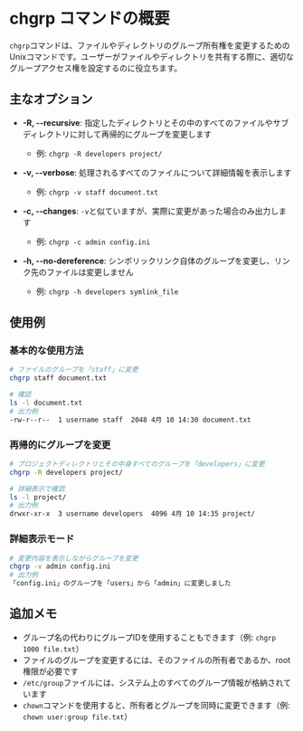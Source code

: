 # chgrp コマンドの概要

`chgrp`コマンドは、ファイルやディレクトリのグループ所有権を変更するためのUnixコマンドです。ユーザーがファイルやディレクトリを共有する際に、適切なグループアクセス権を設定するのに役立ちます。

## 主なオプション

- **-R, --recursive**: 指定したディレクトリとその中のすべてのファイルやサブディレクトリに対して再帰的にグループを変更します
  - 例: `chgrp -R developers project/`

- **-v, --verbose**: 処理されるすべてのファイルについて詳細情報を表示します
  - 例: `chgrp -v staff document.txt`

- **-c, --changes**: `-v`と似ていますが、実際に変更があった場合のみ出力します
  - 例: `chgrp -c admin config.ini`

- **-h, --no-dereference**: シンボリックリンク自体のグループを変更し、リンク先のファイルは変更しません
  - 例: `chgrp -h developers symlink_file`

## 使用例

### 基本的な使用方法
```bash
# ファイルのグループを「staff」に変更
chgrp staff document.txt

# 確認
ls -l document.txt
# 出力例
-rw-r--r--  1 username staff  2048 4月 10 14:30 document.txt
```

### 再帰的にグループを変更
```bash
# プロジェクトディレクトリとその中身すべてのグループを「developers」に変更
chgrp -R developers project/

# 詳細表示で確認
ls -l project/
# 出力例
drwxr-xr-x  3 username developers  4096 4月 10 14:35 project/
```

### 詳細表示モード
```bash
# 変更内容を表示しながらグループを変更
chgrp -v admin config.ini
# 出力例
「config.ini」のグループを「users」から「admin」に変更しました
```

## 追加メモ

- グループ名の代わりにグループIDを使用することもできます（例: `chgrp 1000 file.txt`）
- ファイルのグループを変更するには、そのファイルの所有者であるか、root権限が必要です
- `/etc/group`ファイルには、システム上のすべてのグループ情報が格納されています
- `chown`コマンドを使用すると、所有者とグループを同時に変更できます（例: `chown user:group file.txt`）